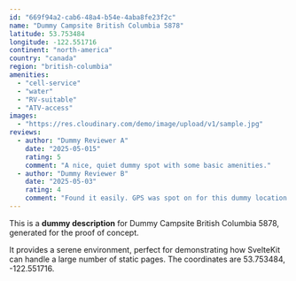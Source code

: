 ```yaml
---
id: "669f94a2-cab6-48a4-b54e-4aba8fe23f2c"
name: "Dummy Campsite British Columbia 5878"
latitude: 53.753484
longitude: -122.551716
continent: "north-america"
country: "canada"
region: "british-columbia"
amenities:
  - "cell-service"
  - "water"
  - "RV-suitable"
  - "ATV-access"
images:
  - "https://res.cloudinary.com/demo/image/upload/v1/sample.jpg"
reviews:
  - author: "Dummy Reviewer A"
    date: "2025-05-015"
    rating: 5
    comment: "A nice, quiet dummy spot with some basic amenities."
  - author: "Dummy Reviewer B"
    date: "2025-05-03"
    rating: 4
    comment: "Found it easily. GPS was spot on for this dummy location."
---
```


This is a **dummy description** for Dummy Campsite British Columbia 5878, generated for the proof of concept.

It provides a serene environment, perfect for demonstrating how SvelteKit can handle a large number of static pages. The coordinates are 53.753484, -122.551716.
